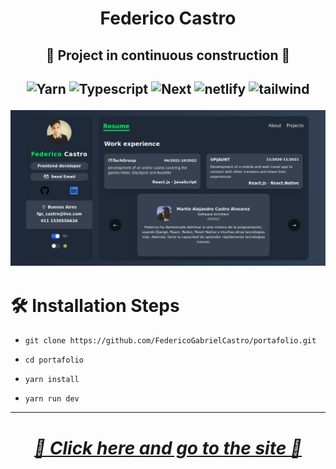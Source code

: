 <h1 align="center"> Federico Castro </h1>

<h2 align="center"> 🚧 Project in continuous construction 🚧 <h2>

<p align="center">
    <img src="https://img.shields.io/badge/Yarn-2C8EBB?style=for-the-badge&logo=yarn&logoColor=white" alt="Yarn"/>
    <img src="https://img.shields.io/badge/TypeScript-007ACC?style=for-the-badge&logo=typescript&logoColor=white" alt="Typescript"/>
    <img src="https://img.shields.io/badge/next.js-000000?style=for-the-badge&logo=nextdotjs&logoColor=white" alt="Next"/>
    <img src="https://img.shields.io/badge/Netlify-00C7B7?style=for-the-badge&logo=netlify&logoColor=white" alt="netlify"/>
    <img src="https://img.shields.io/badge/Tailwind_CSS-38B2AC?style=for-the-badge&logo=tailwind-css&logoColor=white" alt="tailwind"/>
</p>

<p align="center">
    <img src="./public/img/resume.png" alt="resumen"/>
</p>

# 🛠️ Installation Steps

- ``` git clone https://github.com/FedericoGabrielCastro/portafolio.git ```

- ``` cd portafolio ```

- ``` yarn install ```

- ``` yarn run dev ```

***
<font color="green">
    <h1 align="center"> 
        <b>
            <i>
                <a href="" target="_blank">
                    🌴 Click here and go to the site 🌴
                </a>
            </i>
        </b>
    </h1>
</font>
